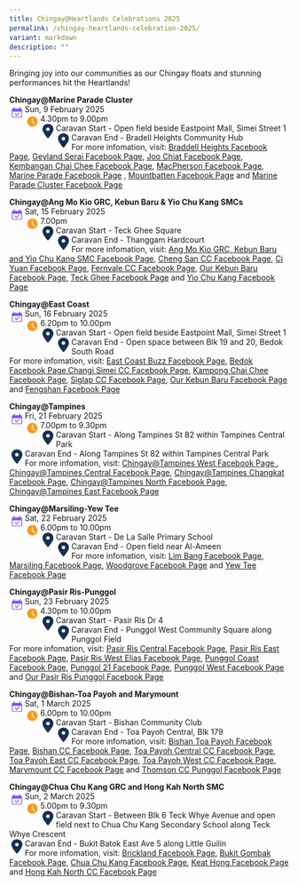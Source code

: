 ```yaml
---
title: Chingay@Heartlands Celebrations 2025
permalink: /chingay-heartlands-celebration-2025/
variant: markdown
description: ""
---
```

Bringing joy into our communities as our Chingay floats and stunning performances hit the Heartlands!

**Chingay@Marine Parade Cluster** <br>
<img src="/images/Heartlands/Cal.png" style="float:left; width:28px;height:28px">Sun, 9 February 2025 <br>
<img src="/images/Heartlands/Clock.png" style="float:left; width:28px;height:28px">4.30pm to 9.00pm<br>
<img src="/images/Heartlands/Pin.png" style="float:left; width:28px;height:28px">
Caravan Start - Open field beside Eastpoint Mall, Simei Street 1<br><img src="/images/Heartlands/Pin.png" style="float:left; width:28px;height:28px">
Caravan End - Bradell Heights Community Hub<br>
For more infomation, visit: <a href="https://www.facebook.com/BraddellHeightsConstituency/">Braddell Heights Facebook Page</a>, <a href="https://www.facebook.com/YourGeylangSerai/">Geyland Serai Facebook Page</a>, <a href="https://www.facebook.com/joochiatourhome/">Joo Chiat Facebook Page</a>, <a href="https://www.facebook.com/KembanganChaiChee/">Kembangan Chai Chee Facebook Page</a>, <a href="https://www.facebook.com/MacPherson.Spirit/">MacPherson Facebook Page</a>, <a href="https://www.facebook.com/MarineParadeSG/">Marine Parade Facebook Page</a> , <a href="https://www.facebook.com/HappeningsatMountbatten/">Mountbatten Facebook Page</a> and <a href="https://www.facebook.com/marineparadecluster/">Marine Parade Cluster Facebook Page</a><br> 

**Chingay@Ang Mo Kio GRC, Kebun Baru &amp; Yio Chu Kang SMCs** <br>
<img src="/images/Heartlands/Cal.png" style="float:left; width:28px;height:28px">Sat, 15 February 2025 <br>
<img src="/images/Heartlands/Clock.png" style="float:left; width:28px;height:28px">7.00pm<br>
<img src="/images/Heartlands/Pin.png" style="float:left; width:28px;height:28px">
Caravan Start - Teck Ghee Square<br><img src="/images/Heartlands/Pin.png" style="float:left; width:28px;height:28px">
Caravan End - Thanggam Hardcourt<br>
For more infomation, visit: <a href="https://www.facebook.com/amkgrckbycksmcs/">Ang Mo Kio GRC, Kebun Baru and Yio Chu Kang SMC Facebook Page</a>, <a href="https://www.facebook.com/Chengsancommunity/">Cheng San CC Facebook Page</a>, <a href="https://www.facebook.com/ciyuancclub/">Ci Yuan Facebook Page</a>, <a href="https://www.facebook.com/FernvaleCC/">Fernvale CC Facebook Page</a>, <a href="https://www.facebook.com/OurKebunBaru/">Our Kebun Baru Facebook Page</a>, <a href="https://www.facebook.com/teckgheedivision/">Teck Ghee Facebook Page</a> and <a href="https://www.facebook.com/yckcc/">Yio Chu Kang Facebook Page</a> <br> 

**Chingay@East Coast** <br>
<img src="/images/Heartlands/Cal.png" style="float:left; width:28px;height:28px">Sun, 16 February 2025 <br>
<img src="/images/Heartlands/Clock.png" style="float:left; width:28px;height:28px">6.20pm to 10.00pm<br>
<img src="/images/Heartlands/Pin.png" style="float:left; width:28px;height:28px">
Caravan Start - Open field beside Eastpoint Mall, Simei Street 1 <br><img src="/images/Heartlands/Pin.png" style="float:left; width:28px;height:28px">
Caravan End - Open space between Blk 19 and 20, Bedok South Road<br>
For more infomation, visit: <a href="https://www.facebook.com/OurEastCoastBuzz/">East Coast Buzz Facebook Page</a>, <a href="https://www.facebook.com/weluvbedok/">Bedok Facebook Page</a>,<a href="https://www.facebook.com/ChangiSimeiCC/">Changi Simei CC Facebook Page</a>, <a href="https://www.facebook.com/kcc.ekampong/">Kampong Chai Chee Facebook Page</a>, <a href="https://www.facebook.com/mysiglap/">Siglap CC Facebook Page</a>, <a href="https://www.facebook.com/OurKebunBaru/">Our Kebun Baru Facebook Page</a> and <a href="https://www.facebook.com/fengshancommunityclub/">Fengshan Facebook Page</a> 

**Chingay@Tampines** <br>
<img src="/images/Heartlands/Cal.png" style="float:left; width:28px;height:28px">Fri, 21 February 2025<br>
<img src="/images/Heartlands/Clock.png" style="float:left; width:28px;height:28px">7.00pm to 9.30pm<br>
<img src="/images/Heartlands/Pin.png" style="float:left; width:28px;height:28px">Caravan Start - Along Tampines St 82 within Tampines Central Park<br>
<img src="/images/Heartlands/Pin.png" style="float:left; width:28px;height:28px">
Caravan End - Along Tampines St 82 within Tampines Central Park<br>
For more infomation, visit: <a href="https://www.facebook.com/tampineswest/">Chingay@Tampines West Facebook Page </a>, <a href="https://www.facebook.com/tampinescentralcc/">Chingay@Tampines Central Facebook Page</a>, <a href="https://www.facebook.com/tampines.changkat/">Chingay@Tampines Changkat Facebook Page</a>, <a href="https://www.facebook.com/TampNorth/">Chingay@Tampines North Facebook Page</a>, <a href="https://www.facebook.com/tampeastcc/">Chingay@Tampines East Facebook Page</a> <br> 

**Chingay@Marsiling-Yew Tee** <br>
<img src="/images/Heartlands/Cal.png" style="float:left; width:28px;height:28px">Sat, 22 February 2025<br>
<img src="/images/Heartlands/Clock.png" style="float:left; width:28px;height:28px">6.00pm to 10.00pm<br>
<img src="/images/Heartlands/Pin.png" style="float:left; width:28px;height:28px">
Caravan Start - De La Salle Primary School<br><img src="/images/Heartlands/Pin.png" style="float:left; width:28px;height:28px">
Caravan End -  Open field near Al-Ameen<br>
For more infomation, visit: <a href="https://www.facebook.com/our.limbang/">Lim Bang Facebook Page</a>, <a href="https://www.facebook.com/MarsilingHome/">Marsiling Facebook Page</a>, <a href="https://www.facebook.com/WoodgroveOurHome/">Woodgrove Facebook Page</a> and <a href="https://www.facebook.com/YewTee.Singapore/">Yew Tee Facebook Page</a> <br>

**Chingay@Pasir Ris-Punggol** <br>
<img src="/images/Heartlands/Cal.png" style="float:left; width:28px;height:28px">Sun, 23 February 2025<br>
<img src="/images/Heartlands/Clock.png" style="float:left; width:28px;height:28px">4.30pm to 10.00pm<br>
<img src="/images/Heartlands/Pin.png" style="float:left; width:28px;height:28px">
Caravan Start - Pasir Ris Dr 4<br><img src="/images/Heartlands/Pin.png" style="float:left; width:28px;height:28px">
Caravan End - Punggol West Community Square along Punggol Field<br>
For more infomation, visit: <a href="https://www.facebook.com/pasirriscentralco/">Pasir Ris Central Facebook Page</a>, <a href="https://www.facebook.com/pasirriseastcc/">Pasir Ris East Facebook Page</a>, <a href="https://www.facebook.com/eliascc/">Pasir Ris West Elias Facebook Page</a>, <a href="https://www.facebook.com/punggol.coast//">Punggol Coast Facebook Page</a>, <a href="https://www.facebook.com/p21cc/">Punggol 21 Facebook Page</a>, <a href="https://www.facebook.com/divisionpunggolwest/">Punggol West Facebook Page</a> and <a href="https://www.facebook.com/ourprpg/">Our Pasir Ris Punggol Facebook Page</a> <br> 

**Chingay@Bishan-Toa Payoh and Marymount** <br>
<img src="/images/Heartlands/Cal.png" style="float:left; width:28px;height:28px">Sat, 1 March 2025<br>
<img src="/images/Heartlands/Clock.png" style="float:left; width:28px;height:28px">6.00pm to 10.00pm<br>
<img src="/images/Heartlands/Pin.png" style="float:left; width:28px;height:28px">
Caravan Start - Bishan Community Club<br><img src="/images/Heartlands/Pin.png" style="float:left; width:28px;height:28px">
Caravan End - Toa Payoh Central, Blk 179<br>
For more infomation, visit: <a href="https://www.facebook.com/BishanToaPayoh/">Bishan Toa Payoh Facebook Page</a>, <a href="https://www.facebook.com/BishanCommunityClub/">Bishan CC Facebook Page</a>, <a href="https://www.facebook.com/tpycentralcc/">Toa Payoh Central CC Facebook Page</a>, <a href="https://www.facebook.com/toapayoheastcc/">Toa Payoh East CC Facebook Page</a>, <a href="https://www.facebook.com/tpwcc/">Toa Payoh West CC Facebook Page</a>, <a href="https://www.facebook.com/MarymountCC/">Marymount CC Facebook Page</a> and <a href="https://www.facebook.com/ThomsonCC/">Thomson CC Punggol Facebook Page</a> <br> 

**Chingay@Chua Chu Kang GRC and Hong Kah North SMC** <br>
<img src="/images/Heartlands/Cal.png" style="float:left; width:28px;height:28px">Sun, 2 March 2025<br>
<img src="/images/Heartlands/Clock.png" style="float:left; width:28px;height:28px">5.00pm to 9.30pm<br>
<img src="/images/Heartlands/Pin.png" style="float:left; width:28px;height:28px">
Caravan Start - Between Blk 6 Teck Whye Avenue and open field next to Chua Chu Kang Secondary School along Teck Whye Crescent<br><img src="/images/Heartlands/Pin.png" style="float:left; width:28px;height:28px">
Caravan End - Bukit Batok East Ave 5 along Little Guilin<br>
For more infomation, visit: <a href="https://www.facebook.com/ilovebrickland/">Brickland Facebook Page</a>, <a href="https://www.facebook.com/OurBukitGombak/">Bukit Gombak Facebook Page</a>, <a href="https://www.facebook.com/ChuaChuKangOurHome/">Chua Chu Kang Facebook Page</a>, <a href="https://www.facebook.com/ilovekeathong/">Keat Hong Facebook Page</a> and <a href="https://www.facebook.com/HongKahNorthCC/">Hong Kah North CC Facebook Page</a>